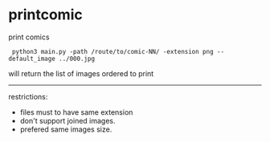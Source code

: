 # printcomic
print comics

```
 python3 main.py -path /route/to/comic-NN/ -extension png --default_image ../000.jpg
```

will return the list of images ordered to print

---
restrictions:
- files must to have same extension
- don't support joined images.
- prefered same images size.
